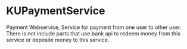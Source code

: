 KUPaymentService
================

Payment Webservice, Service for payment from one user to other user. 
There is not include parts that use bank api to redeem money from this service or deposite money to this service.
